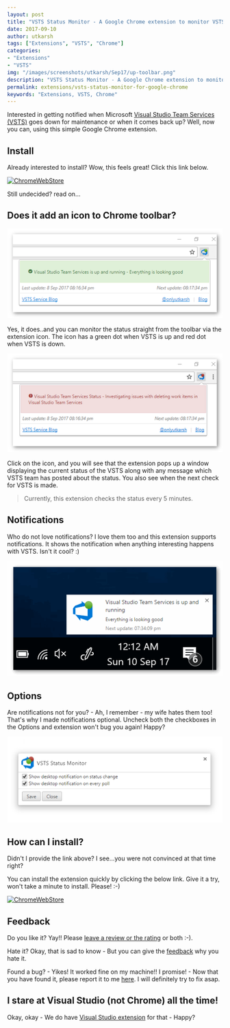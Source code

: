 ```yaml
---
layout: post
title: "VSTS Status Monitor - A Google Chrome extension to monitor VSTS Status"
date: 2017-09-10
author: utkarsh
tags: ["Extensions", "VSTS", "Chrome"]
categories:
- "Extensions"
- "VSTS"
img: "/images/screenshots/utkarsh/Sep17/up-toolbar.png"
description: "VSTS Status Monitor - A Google Chrome extension to monitor VSTS Status"
permalink: extensions/vsts-status-monitor-for-google-chrome
keywords: "Extensions, VSTS, Chrome"
---
```


Interested in getting notified when Microsoft [Visual Studio Team Services (VSTS)](https://visualstudio.com/vsts) goes down for maintenance or when it comes back up? Well, now you can, using this simple Google Chrome extension.

<!--more-->

## Install ##

Already interested to install? Wow, this feels great! Click this link below. 

[![ChromeWebStore](https://developer.chrome.com/webstore/images/ChromeWebStore_BadgeWBorder_v2_206x58.png)](https://chrome.google.com/webstore/detail/vsts-status-monitor/nofhmlpbeejfgdehmooehmdnpefjngej)

Still undecided? read on...

## Does it add an icon to Chrome toolbar? ##


![VSTSStatusMonitor-Up](/images/screenshots/utkarsh/Sep17/up-toolbar.png)

Yes, it does..and you can monitor the status straight from the toolbar via the extension icon. The icon has a green dot when VSTS is up and red dot when VSTS is down.

![VSTSStatusMonitor-Up](/images/screenshots/utkarsh/Sep17/down-toolbar.png)

Click on the icon, and you will see that the extension pops up a window displaying the current status of the VSTS along with any message which VSTS team has posted about the status. You also see when the next check for VSTS is made. 

> Currently, this extension checks the status every 5 minutes.


## Notifications ##

Who do not love notifications? I love them too and this extension supports notifications. It shows the notification when anything interesting happens with VSTS. Isn't it cool? :)

![VSTSStatusMonitor-Options](/images/screenshots/utkarsh/Sep17/notification-up.png)


## Options ##

Are notifications not for you? - Ah, I remember  - my wife hates them too! That's why I made notifications optional. Uncheck both the checkboxes in the Options and extension won't bug you again! Happy? 


![VSTSStatusMonitor-Options](/images/screenshots/utkarsh/Sep17/options.png)


## How can I install? ##

Didn't I provide the link above? I see...you were not convinced at that time right? 

You can install the extension quickly by clicking the below link. Give it a try, won't take a minute to install. Please! :-)

[![ChromeWebStore](https://developer.chrome.com/webstore/images/ChromeWebStore_BadgeWBorder_v2_206x58.png)](https://chrome.google.com/webstore/detail/vsts-status-monitor/nofhmlpbeejfgdehmooehmdnpefjngej)


## Feedback ##

Do you like it? Yay!! Please [leave a review or the rating](https://chrome.google.com/webstore/detail/vsts-status-monitor/nofhmlpbeejfgdehmooehmdnpefjngej/reviews?hl=en-US) or both :-). 

Hate it? Okay, that is sad to know - But you can give the [feedback](https://github.com/onlyutkarsh/VSTSStatusMonitorChrome/issues) why you hate it. 

Found a bug? - Yikes! It worked fine on my machine!! I promise! - Now that you have found it, please report it to me [here](https://github.com/onlyutkarsh/VSTSStatusMonitorChrome/issues). I will definitely try to fix asap.


## I stare at Visual Studio (not Chrome) all the time! ##

Okay, okay - We do have [Visual Studio extension](http://bit.ly/2xnG4jG) for that - Happy?

